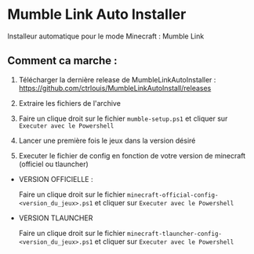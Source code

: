 # Mumble Link Auto Installer

Installeur automatique pour le mode Minecraft : Mumble Link

## Comment ca marche :

1. Télécharger la dernière release de MumbleLinkAutoInstaller : https://github.com/ctrlouis/MumbleLinkAutoInstall/releases

2. Extraire les fichiers de l'archive

3. Faire un clique droit sur le fichier `mumble-setup.ps1` et cliquer sur `Executer avec le Powershell`

4. Lancer une première fois le jeux dans la version désiré

5. Executer le fichier de config en fonction de votre version de minecraft (officiel ou tlauncher)
- VERSION OFFICIELLE :

    Faire un clique droit sur le fichier `minecraft-official-config-<version_du_jeux>.ps1` et cliquer sur `Executer avec le Powershell`

- VERSION TLAUNCHER

    Faire un clique droit sur le fichier `minecraft-tlauncher-config-<version_du_jeux>.ps1` et cliquer sur `Executer avec le Powershell`